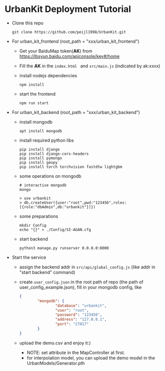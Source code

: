 # UrbanKit Deployment Tutorial



- Clone this repo

  ```shell
  git clone https://github.com/peijl1998/UrbanKit.git
  ```

- For urban_kit_frontend (root_path = "xxx/urban_kit_frontend")

  - Get your BaiduMap token(**AK**) from https://lbsyun.baidu.com/apiconsole/key#/home

  - Fill the **AK** in the `index.html ` and `src/main.js`  (indicated by ak:xxxx)

  - install nodejs dependencies

    ```shell
    npm install
    ```

  - start the frontend

    ```shell
    npm run start
    ```

- For urban_kit_backend (root_path = "xxx/urban_kit_backend")

  - install mongodb

    ```shell
    apt install mongodb
    ```

  - install required python libs

    ```shell
    pip install django
    pip install django-cors-headers
    pip install pymongo
    pip install geopy
    pip install torch torchvision fastdtw lightgbm
    ```

  - some operations on mongodb

    ```shell
    # interactive mongodb
    mongo
    
    > use urbankit
    > db.createUser({user:"root",pwd:"123456",roles:[{role:"dbAdmin",db:"urbankit"}]})
    ```

  - some preparations

    ```shell
    mkdir Config
    echo "{}" > ./Config/SI-AGAN.cfg
    ```

  - start backend

    ```shell
    python3 manage.py runserver 0.0.0.0:8000
    ```

- Start the service

  - assign the backend addr in `src/api/global_config.js` (like addr in "start backend" command)

  - create `user_config.json` in the root path of repo (the path of user_config_example.json), fill in your mongodb config, like 

    ```json
    {
            "mongodb": {
                    "database": "urbankit",
                    "user": "root",
                    "password": "123456",
                    "address": "127.0.0.1",
                    "port": "27017"
            }
    }
    ```

  - upload the demo.csv and enjoy it:)
  
    - NOTE: set attribute in the MapController at first.
    - for interpolation model, you can upload the demo model in the UrbanModels/Generator.pth



